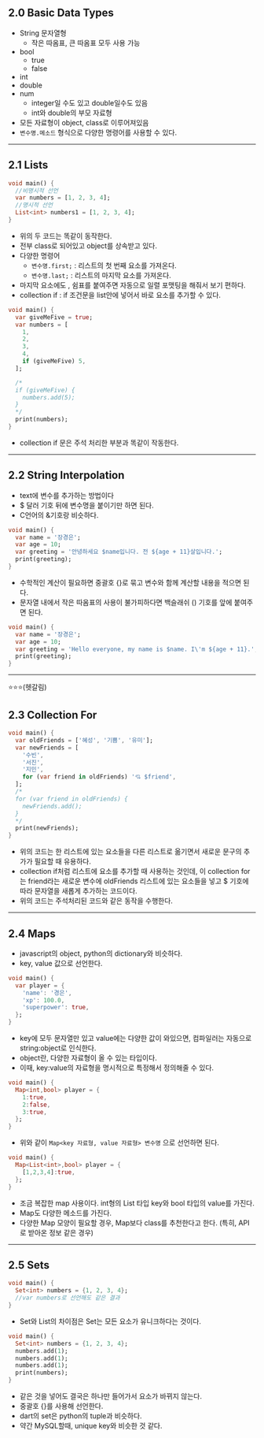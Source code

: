 ## 2.0 Basic Data Types

- String 문자열형
    - 작은 따옴표, 큰 따옴표 모두 사용 가능
- bool
    - true
    - false
- int
- double
- num
    - integer일 수도 있고 double일수도 있음
    - int와 double의 부모 자료형
- 모든 자료형이 object, class로 이루어져있음
- `변수명.메소드` 형식으로 다양한 명령어를 사용할 수 있다.

---

## 2.1 Lists

```dart
void main() {
  //비명시적 선언
  var numbers = [1, 2, 3, 4];
  //명시적 선언
  List<int> numbers1 = [1, 2, 3, 4];
}
```

- 위의 두 코드는 똑같이 동작한다.
- 전부 class로 되어있고 object를 상속받고 있다.
- 다양한 명령어
    - `변수명.first;` : 리스트의 첫 번째 요소를 가져온다.
    - `변수명.last;` : 리스트의 마지막 요소를 가져온다.
- 마지막 요소에도 , 쉼표를 붙여주면 자동으로 일렬 포맷팅을 해줘서 보기 편하다.
- collection if : if 조건문을 list안에 넣어서 바로 요소를 추가할 수 있다.

```dart
void main() {
  var giveMeFive = true;
  var numbers = [
    1,
    2,
    3,
    4,
    if (giveMeFive) 5,
  ];

  /*
  if (giveMeFive) {
    numbers.add(5);
  }
  */
  print(numbers);
}
```

- collection if 문은 주석 처리한 부분과 똑같이 작동한다.

---

## 2.2 String Interpolation

- text에 변수를 추가하는 방법이다
- $ 달러 기호 뒤에 변수명을 붙이기만 하면 된다.
- C언어의 &기호랑 비슷하다.

```dart
void main() {
  var name = '장경은';
  var age = 10;
  var greeting = '안녕하세요 $name입니다. 전 ${age + 11}살입니다.';
  print(greeting);
}
```

- 수학적인 계산이 필요하면 중괄호 {}로 묶고 변수와 함께 계산할 내용을 적으면 된다.
- 문자열 내에서 작은 따옴표의 사용이 불가피하다면 백슬래쉬 (\) 기호를 앞에 붙여주면 된다.

```dart
void main() {
  var name = '장경은';
  var age = 10;
  var greeting = 'Hello everyone, my name is $name. I\'m ${age + 11}.';
  print(greeting);
}
```

---

⭐⭐⭐(헷갈림)

## 2.3 Collection For

```dart
void main() {
  var oldFriends = ['혜성', '기쁨', '유미'];
  var newFriends = [
    '수빈',
    '서진',
    '지민',
    for (var friend in oldFriends) '💘 $friend',
  ];
  /*
  for (var friend in oldFriends) {
    newFriends.add();
  }
  */
  print(newFriends);
}
```

- 위의 코드는 한 리스트에 있는 요소들을 다른 리스트로 옮기면서 새로운 문구의 추가가 필요할 때 유용하다.
- collection if처럼 리스트에 요소를 추가할 때 사용하는 것인데, 이 collection for는 friend라는 새로운 변수에 oldFriends 리스트에 있는 요소들을 넣고 $ 기호에 따라 문자열을 새롭게 추가하는 코드이다.
- 위의 코드는 주석처리된 코드와 같은 동작을 수행한다.

---

## 2.4 Maps

- javascript의 object, python의 dictionary와 비슷하다.
- key, value 값으로 선언한다.

```dart
void main() {
  var player = {
    'name': '경은',
    'xp': 100.0,
    'superpower': true,
  };
}
```

- key에 모두 문자열만 있고 value에는 다양한 값이 와있으면, 컴파일러는 자동으로 string:object로 인식한다.
- object란, 다양한 자료형이 올 수 있는 타입이다.
- 이때, key:value의 자료형을 명시적으로 특정해서 정의해줄 수 있다.

```dart
void main() {
  Map<int,bool> player = {
    1:true,
    2:false,
    3:true,
  };
}
```

- 위와 같이 `Map<key 자료형, value 자료형> 변수명` 으로 선언하면 된다.

```dart
void main() {
  Map<List<int>,bool> player = {
    [1,2,3,4]:true,
  };
}
```

- 조금 복잡한 map 사용이다. int형의 List 타입 key와 bool 타입의 value를 가진다.
- Map도 다양한 메소드를 가진다.
- 다양한 Map 모양이 필요할 경우, Map보다 class를 추천한다고 한다. (특히, API로 받아온 정보 같은 경우)

---

## 2.5 Sets

```dart
void main() {
  Set<int> numbers = {1, 2, 3, 4};
  //var numbers로 선언해도 같은 결과
}
```

- Set와 List의 차이점은 Set는 모든 요소가 유니크하다는 것이다.

```dart
void main() {
  Set<int> numbers = {1, 2, 3, 4};
  numbers.add(1);
  numbers.add(1);
  numbers.add(1);
  print(numbers);
}
```

- 같은 것을 넣어도 결국은 하나만 들어가서 요소가 바뀌지 않는다.
- 중괄호 {}를 사용해 선언한다.
- dart의 set은 python의 tuple과 비슷하다.
- 약간 MySQL할때, unique key와 비슷한 것 같다.

